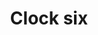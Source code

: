 ---
title: Clock six
tags: ["clock", "six", "time", "watch", "hour", "hand", "pointer", "alarm"]
icon: clock-six
svg: '<svg xmlns="http://www.w3.org/2000/svg" width="24" height="24" fill="none" viewBox="0 0 24 24" stroke-width="1.5" stroke-linecap="round" stroke-linejoin="round" stroke="currentColor"><path d="M12 6v10.5"/><circle cx="12" cy="12" r="9"/></svg>'
---